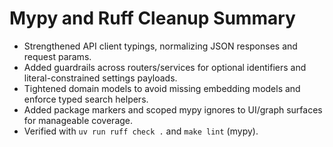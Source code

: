 # Mypy and Ruff Cleanup Summary

- Strengthened API client typings, normalizing JSON responses and request params.
- Added guardrails across routers/services for optional identifiers and literal-constrained settings payloads.
- Tightened domain models to avoid missing embedding models and enforce typed search helpers.
- Added package markers and scoped mypy ignores to UI/graph surfaces for manageable coverage.
- Verified with `uv run ruff check .` and `make lint` (mypy).
